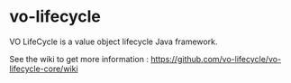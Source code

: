 # vo-lifecycle
VO LifeCycle is a value object lifecycle Java framework.

See the wiki to get more information : https://github.com/vo-lifecycle/vo-lifecycle-core/wiki
